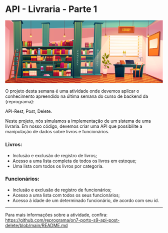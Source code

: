# API - Livraria - Parte 1

[![livraria](./public/images/livraria.jpg)]('https://br.freepik.com/vetores/escola')

O projeto desta semana é uma atividade onde devemos aplicar o conhecimento apreendido na última semana do curso de backend da {reprograma}:

API-Rest, Post, Delete.

Neste projeto, nós simulamos a implementação de um sistema de uma livraria. Em nosso código, devemos criar uma API que possibilite a manipulação de dados sobre livros e funcionários. 

### Livros:

* Inclusão e exclusão de registro de livros;
* Acesso a uma lista completa de todos os livros em estoque;
* Uma lista com todos os livros por categoria.

### Funcionários:

* Inclusão e exclusão de registro de funcionários;
* Acesso a uma lista com todos os seus funcionários;
* Acesso à idade de um determinado funcionário, de acordo com seu id.

----

Para mais informações sobre a atividade, confira: https://github.com/reprograma/on7-porto-s9-api-post-delete/blob/main/README.md